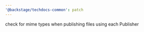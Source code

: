 ```yaml
---
'@backstage/techdocs-common': patch
---
```


check for mime types when publishing files using each Publisher
